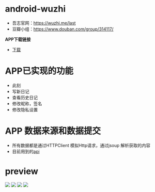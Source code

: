 # android-wuzhi
* 吾志官网：https://wuzhi.me/last
* 豆瓣小组：https://www.douban.com/group/314117/

**APP下载链接**
- [下载](https://github.com/LostKe/android-wuzhi/raw/master/app-release.apk)
# APP已实现的功能

* 此刻
* 写新日记
* 查看历史日记
* 修改昵称，签名
* 修改隐私设置

# APP 数据来源和数据提交

* 所有数据都是通过HTTPClient 模拟Http请求，通过jsoup 解析获取的内容
* 目前用到的[api](https://github.com/LostKe/android-wuzhi/blob/master/app/src/main/java/zs/com/wuzhi/util/Constant.java)

# preview

![](https://github.com/LostKe/android-wuzhi/raw/master/preview/a.jpg)
![](https://github.com/LostKe/android-wuzhi/raw/master/preview/b.jpg)
![](https://github.com/LostKe/android-wuzhi/raw/master/preview/c.jpg)
![](https://github.com/LostKe/android-wuzhi/raw/master/preview/d.jpg)




